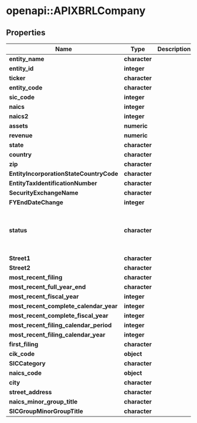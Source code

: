 # openapi::APIXBRLCompany


## Properties
Name | Type | Description | Notes
------------ | ------------- | ------------- | -------------
**entity_name** | **character** |  | [optional] 
**entity_id** | **integer** |  | [optional] 
**ticker** | **character** |  | [optional] 
**entity_code** | **character** |  | [optional] 
**sic_code** | **integer** |  | [optional] 
**naics** | **integer** |  | [optional] 
**naics2** | **integer** |  | [optional] 
**assets** | **numeric** |  | [optional] 
**revenue** | **numeric** |  | [optional] 
**state** | **character** |  | [optional] 
**country** | **character** |  | [optional] 
**zip** | **character** |  | [optional] 
**EntityIncorporationStateCountryCode** | **character** |  | [optional] 
**EntityTaxIdentificationNumber** | **character** |  | [optional] 
**SecurityExchangeName** | **character** |  | [optional] 
**FYEndDateChange** | **integer** |  | [optional] 
**status** | **character** |  | [optional] [Enum: [normal, subsidiary, inactive, fundOrOtherNonCompany, nonXBRLFilingEntity, NonSEC_Japan, ESMA_ESEF_XBRLFilingEntity]] 
**Street1** | **character** |  | [optional] 
**Street2** | **character** |  | [optional] 
**most_recent_filing** | **character** |  | [optional] 
**most_recent_full_year_end** | **character** |  | [optional] 
**most_recent_fiscal_year** | **integer** |  | [optional] 
**most_recent_complete_calendar_year** | **integer** |  | [optional] 
**most_recent_complete_fiscal_year** | **integer** |  | [optional] 
**most_recent_filing_calendar_period** | **integer** |  | [optional] 
**most_recent_filing_calendar_year** | **integer** |  | [optional] 
**first_filing** | **character** |  | [optional] 
**cik_code** | **object** |  | [optional] [readonly] 
**SICCategory** | **character** |  | [optional] [readonly] 
**naics_code** | **object** |  | [optional] [readonly] 
**city** | **character** |  | [optional] [readonly] 
**street_address** | **character** |  | [optional] [readonly] 
**naics_minor_group_title** | **character** |  | [optional] 
**SICGroupMinorGroupTitle** | **character** |  | [optional] [readonly] 



